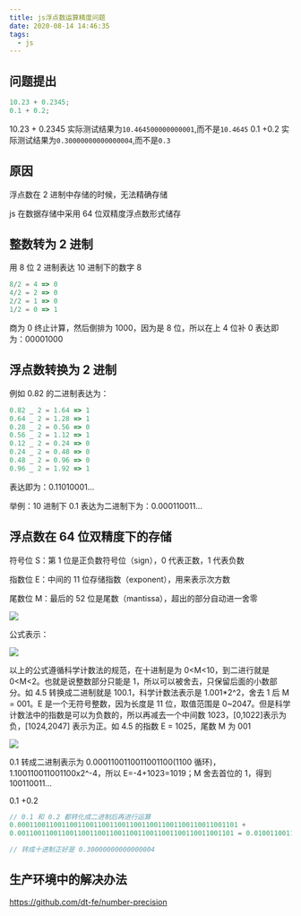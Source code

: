 ```yaml
---
title: js浮点数运算精度问题
date: 2020-08-14 14:46:35
tags:
  - js
---
```


## 问题提出

```js
10.23 + 0.2345;
0.1 + 0.2;
```

10.23 + 0.2345 实际测试结果为`10.464500000000001`,而不是`10.4645`
0.1 +0.2 实际测试结果为`0.30000000000000004`,而不是`0.3`

## 原因

浮点数在 2 进制中存储的时候，无法精确存储

js 在数据存储中采用 64 位双精度浮点数形式储存

## 整数转为 2 进制

用 8 位 2 进制表达 10 进制下的数字 8

```js
8/2 = 4 => 0
4/2 = 2 => 0
2/2 = 1 => 0
1/2 = 0 => 1
```

商为 0 终止计算，然后倒排为 1000，因为是 8 位，所以在上 4 位补 0
表达即为：00001000

## 浮点数转换为 2 进制

例如 0.82 的二进制表达为：

```js
0.82 _ 2 = 1.64 => 1
0.64 _ 2 = 1.28 => 1
0.28 _ 2 = 0.56 => 0
0.56 _ 2 = 1.12 => 1
0.12 _ 2 = 0.24 => 0
0.24 _ 2 = 0.48 => 0
0.48 _ 2 = 0.96 => 0
0.96 _ 2 = 1.92 => 1
```

表达即为：0.11010001...

举例：10 进制下 0.1 表达为二进制下为：0.000110011...

## 浮点数在 64 位双精度下的存储

符号位 S：第 1 位是正负数符号位（sign），0 代表正数，1 代表负数

指数位 E：中间的 11 位存储指数（exponent），用来表示次方数

尾数位 M：最后的 52 位是尾数（mantissa），超出的部分自动进一舍零

![](https://camo.githubusercontent.com/af8c1cdd9aedced18be47e40d27208b671b4a18d/687474703a2f2f617461322d696d672e636e2d68616e677a686f752e696d672d7075622e616c6979756e2d696e632e636f6d2f37323637613538623239383932633362373233653364366333663733393035612e706e67)

公式表示：

![](https://user-images.githubusercontent.com/948896/31601625-1f199ad0-b220-11e7-9d46-bb48a470bedf.png)

以上的公式遵循科学计数法的规范，在十进制是为 0<M<10，到二进行就是 0<M<2。也就是说整数部分只能是 1，所以可以被舍去，只保留后面的小数部分。如 4.5 转换成二进制就是 100.1，科学计数法表示是 1.001\*2^2，舍去 1 后 M = 001。E 是一个无符号整数，因为长度是 11 位，取值范围是 0~2047。但是科学计数法中的指数是可以为负数的，所以再减去一个中间数 1023，[0,1022]表示为负，[1024,2047] 表示为正。如 4.5 的指数 E = 1025，尾数 M 为 001

![](https://user-images.githubusercontent.com/948896/31601584-f65ed43e-b21f-11e7-8755-c99b48e5134c.png)

0.1 转成二进制表示为 0.0001100110011001100(1100 循环)，1.100110011001100x2^-4，所以 E=-4+1023=1019；M 舍去首位的 1，得到 100110011...

0.1 +0.2

```js
// 0.1 和 0.2 都转化成二进制后再进行运算
0.0001100110011001100110011001100110011001100110011001101 +
0.001100110011001100110011001100110011001100110011001101 = 0.0100110011001100110011001100110011001100110011001100111;

// 转成十进制正好是 0.30000000000000004
```

## 生产环境中的解决办法

https://github.com/dt-fe/number-precision
